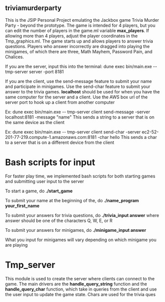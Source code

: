 ## triviamurderparty
This is the JSIP Personal Project emulating the Jackbox game Trivia Murder Party - beyond the prototype. The game is intended for 4 players, but you can edit the number of players in the game.ml variable **max_players**. If allowing more than 4 players, adjust the player coordinates in the Tmp_graphics.ml. The game starts up and allows players to answer trivia questions. Players who answer incorrectly are dragged into playing the minigames, of which there are three, Math Mayhem, Password Pain, and Chalices. 

If you are the server, input this into the terminal: 
dune exec bin/main.exe -- tmp-server server -port 8181

If you are the client, use the send-message feature to submit your name and participate in minigames.
Use the send-char feature to submit your answer to the trivia games.
**localhost** should be used for when you have the same computer for the server and a client. 
Use the AWS box url of the server port to hook up a client from another computer 

Ex: dune exec bin/main.exe -- tmp-server client send-message -server localhost:8181 -message "name"
This sends a string to a server that is on the same device as the client

Ex: dune exec bin/main.exe -- tmp-server client send-char -server ec2-52-201-77-219.compute-1.amazonaws.com:8181 -char hello
This sends a char to a server that is on a different device from the client

# Bash scripts for input

For faster play time, we implemented bash scripts for both starting games and submitting user input to the server

To start a game, do **./start_game** 

To submit your name at the beginning of the, do **./name_program your_first_name**

To submit your answers for trivia questions, do **./trivia_input answer** where answer should be one of the characters Q, W, E, or R

To submit your answers for minigames, do **./minigame_input answer**

What you input for minigames will vary depending on which minigame you are playing

# Tmp_server
This module is used to create the server where clients can connect to the game. The main drivers are the **handle_query_string** function and the **handle_query_char** function, which take in queries from the client and use the user input to update the game state. Chars are used for the trivia ques
